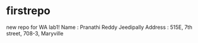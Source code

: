 # firstrepo
new repo for WA lab1!
Name : Pranathi Reddy Jeedipally
Address : 515E, 7th street, 708-3, Maryville
